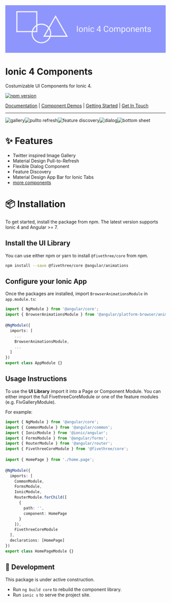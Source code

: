 <img alt="project banner" href="https://fivethree-team.github.io/ionic-4-components" src="banner.svg">

# Ionic 4 Components

Costumizable UI Components for Ionic 4.

[![npm version](https://badge.fury.io/js/%40fivethree%2Fcore.svg)](https://www.npmjs.com/@fivethree/core)

[Documentation](https://fivethree-team.github.io/ionic-4-components) |
[Component Demos](https://fivethree-team.github.io/ionic-4-components/components) |
[Getting Started](https://fivethree-team.github.io/ionic-4-components/getting-started) |
[Get In Touch](https://fivethree.io/)

---

<img src="src/assets/gif/gallery.gif" alt="gallery" width="20%"/><img src="src/assets/gif/pulltorefresh.gif" alt="pullto refresh" width="20%"/><img src="src/assets/gif/feature.gif" alt="feature discovery" width="20%"/><img src="src/assets/gif/dialog.gif" alt="dialog" width="20%"/><img src="src/assets/gif/bottomsheet.gif" alt="bottom sheet" width="20%"/>

# ✨ Features

- Twitter inspired Image Gallery
- Material Design Pull-to-Refresh
- Flexible Dialog Component
- Feature Discovery
- Material Design App Bar for Ionic Tabs
- [more components](https://fivethree-team.github.io/ionic-4-components/components)

# 📦 Installation

To get started, install the package from npm. The latest version supports Ionic 4 and Angular >= 7.

## Install the UI Library

You can use either npm or yarn to install `@fivethree/core` from npm.

```bash
npm install --save @fivethree/core @angular/animations
```

## Configure your Ionic App

Once the packages are installed, import `BrowserAnimationsModule` in `app.module.ts`:

```typescript
import { NgModule } from '@angular/core';
import { BrowserAnimationsModule } from '@angular/platform-browser/animations';

@NgModule({
  imports: [
    ...
    BrowserAnimationsModule,
    ...
  ]
})
export class AppModule {}
```

## Usage Instructions

To use the **UI Library** import it into a Page or Component Module. You can either import the full FivethreeCoreModule or one of the feature modules (e.g. FivGalleryModule).

For example:

```typescript
import { NgModule } from '@angular/core';
import { CommonModule } from '@angular/common';
import { IonicModule } from '@ionic/angular';
import { FormsModule } from '@angular/forms';
import { RouterModule } from '@angular/router';
import { FivethreeCoreModule } from '@fivethree/core';

import { HomePage } from './home.page';

@NgModule({
  imports: [
    CommonModule,
    FormsModule,
    IonicModule,
    RouterModule.forChild([
      {
        path: '',
        component: HomePage
      }
    ]),
    FivethreeCoreModule
  ],
  declarations: [HomePage]
})
export class HomePageModule {}
```

## 🔨 Development

This package is under active construction.

- Run `ng build core` to rebuild the component library.
- Run `ionic s` to serve the project site.
